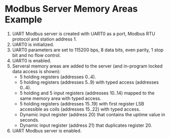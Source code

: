 # Modbus Server Memory Areas Example

1. UART Modbus server is created with UART0 as a port, Modbus RTU protocol and station address 1.
2. UART0 is initialized.
3. UART0 parameters are set to 115200 bps, 8 data bits, even parity, 1 stop bit and no flow control.
4. UART0 is enabled.
5. Serveral memory areas are added to the server (and in-program locked data access is shown):
   - 5 holding registers (addresses 0..4).
   - 5 holding registers (addresses 5..9) with typed access (addresses 0..4).
   - 5 holding and 5 input registers (addresses 10..14) mapped to the same memory area with typed access.
   - 5 holding registers (addresses 15..19) with first register LSB accessible as coils (addresses 15..22) with typed access.
   - Dynamic input register (address 20) that contains the uptime value in seconds.
   - Dynamic input register (address 21) that duplicates register 20.
6. UART Modbus server is enabled.